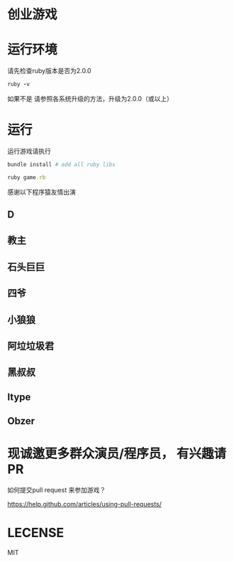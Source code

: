 
# 创业游戏

# 运行环境

请先检查ruby版本是否为2.0.0

```ruby
ruby -v
````

如果不是 请参照各系统升级的方法，升级为2.0.0（或以上）


# 运行

运行游戏请执行

```ruby
bundle install # add all ruby libs

ruby game.rb
```

感谢以下程序猿友情出演

## D

## 教主

## 石头巨巨

## 四爷

## 小狼狼

## 阿垃垃圾君

## 黑叔叔

## ltype

## Obzer

# 现诚邀更多群众演员/程序员， 有兴趣请PR

如何提交pull request 来参加游戏？

https://help.github.com/articles/using-pull-requests/


# LECENSE

MIT

